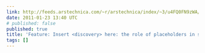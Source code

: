 ```yaml
---
link: http://feeds.arstechnica.com/~r/arstechnica/index/~3/u4FQ0FN9zWA/this-space-left-blank-the-role-of-placeholders-in-science.ars
date: 2011-01-23 13:40 UTC
# published: false
published: true
title: 'Feature: Insert <discovery> here: the role of placeholders in science'
tags: []
---
```



